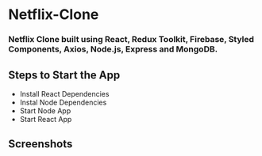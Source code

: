 # Netflix-Clone
### Netflix Clone built using React, Redux Toolkit, Firebase, Styled Components, Axios, Node.js, Express and MongoDB.


## Steps to Start the App
- Install React Dependencies
- Instal Node Dependencies
- Start Node App
- Start React App

## Screenshots



